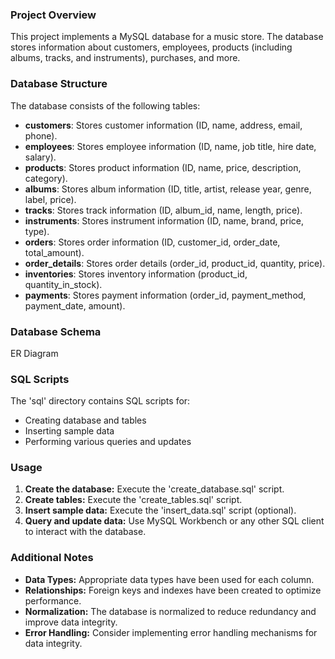 ### Project Overview
This project implements a MySQL database for a music store. The database stores information about customers, employees, products (including albums, tracks, and instruments), purchases, and more.

### Database Structure
The database consists of the following tables:
* **customers**: Stores customer information (ID, name, address, email, phone).
* **employees**: Stores employee information (ID, name, job title, hire date, salary).
* **products**: Stores product information (ID, name, price, description, category).
* **albums**: Stores album information (ID, title, artist, release year, genre, label, price).
* **tracks**: Stores track information (ID, album_id, name, length, price).
* **instruments**: Stores instrument information (ID, name, brand, price, type).
* **orders**: Stores order information (ID, customer_id, order_date, total_amount).
* **order_details**: Stores order details (order_id, product_id, quantity, price).
* **inventories**: Stores inventory information (product_id, quantity_in_stock).
* **payments**: Stores payment information (order_id, payment_method, payment_date, amount).

### Database Schema
ER Diagram

### SQL Scripts
The 'sql' directory contains SQL scripts for:
* Creating database and tables
* Inserting sample data
* Performing various queries and updates

### Usage
1. **Create the database:** Execute the 'create_database.sql' script.
2. **Create tables:** Execute the 'create_tables.sql' script.
3. **Insert sample data:** Execute the 'insert_data.sql' script (optional).
4. **Query and update data:** Use MySQL Workbench or any other SQL client to interact with the database.

### Additional Notes
* **Data Types:** Appropriate data types have been used for each column.
* **Relationships:** Foreign keys and indexes have been created to optimize performance.
* **Normalization:** The database is normalized to reduce redundancy and improve data integrity.
* **Error Handling:** Consider implementing error handling mechanisms for data integrity.


